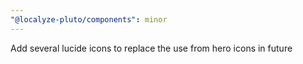 ```yaml
---
"@localyze-pluto/components": minor
---
```


Add several lucide icons to replace the use from hero icons in future
